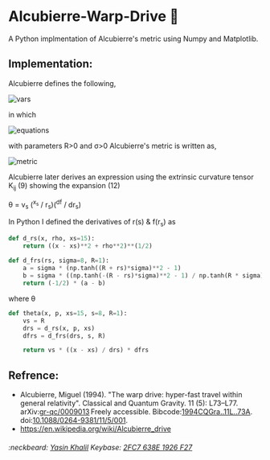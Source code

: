 # Alcubierre-Warp-Drive :rocket:
A Python implmentation of Alcubierre's metric using Numpy and Matplotlib.

## Implementation:

Alcubierre defines the following,

![vars](https://wikimedia.org/api/rest_v1/media/math/render/svg/59ae8beb08bae255e40962f098bd9ac6f042a3d6)

in which

![equations](https://wikimedia.org/api/rest_v1/media/math/render/svg/a79c6cc361dd5feaff2c768d482263ce5f3c76c6)

with parameters R>0 and σ>0 Alcubierre's metric is written as,

![metric](https://wikimedia.org/api/rest_v1/media/math/render/svg/34fc4fd0c1af54c827eafabc29cb44fa7341c948)

Alcubierre later derives an expression using the extrinsic curvature tensor K<sub>ij</sub> (9)
showing the expansion (12)

θ = v<sub>s</sub> (<sup>x<sub>s</sub></sup> / r<sub>s</sub>)(<sup>df</sup> / dr<sub>s</sub>)

In Python I defined the derivatives of r(s) & f(r<sub>s</sub>) as
```python
def d_rs(x, rho, xs=15):
    return ((x - xs)**2 + rho**2)**(1/2)
    
def d_frs(rs, sigma=8, R=1):
    a = sigma * (np.tanh((R + rs)*sigma)**2 - 1)
    b = sigma * ((np.tanh(-(R - rs)*sigma)**2 - 1) / np.tanh(R * sigma))
    return (-1/2) * (a - b)
```
where θ
```python
def theta(x, p, xs=15, s=8, R=1):
    vs = R
    drs = d_rs(x, p, xs)
    dfrs = d_frs(drs, s, R)

    return vs * ((x - xs) / drs) * dfrs
```

## Refrence:
* Alcubierre, Miguel (1994). "The warp drive: hyper-fast travel within general relativity". Classical and Quantum Gravity. 11 (5): L73–L77. arXiv:[gr-qc/0009013](https://arxiv.org/abs/gr-qc/0009013) Freely accessible. Bibcode:[1994CQGra..11L..73A](http://adsabs.harvard.edu/abs/1994CQGra..11L..73A). doi:[10.1088/0264-9381/11/5/001](https://doi.org/10.1088%2F0264-9381%2F11%2F5%2F001).
* https://en.wikipedia.org/wiki/Alcubierre_drive

###### :neckbeard: [Yasin Khalil](www.yasinkhalil.com) Keybase: [2FC7 638E 1926 F27](https://keybase.io/ysnkhll)
